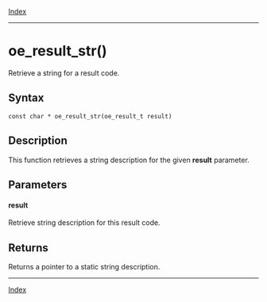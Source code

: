 [Index](index.md)

---
# oe_result_str()

Retrieve a string for a result code.

## Syntax

    const char * oe_result_str(oe_result_t result)
## Description 

This function retrieves a string description for the given **result** parameter.



## Parameters

#### result

Retrieve string description for this result code.

## Returns

Returns a pointer to a static string description.

---
[Index](index.md)

